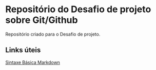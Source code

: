 # Repositório do Desafio de projeto sobre Git/Github
Repositório criado para o Desafio de projeto.
## Links úteis
[Sintaxe Básica Markdown](https://www.markdownguide.org/)
